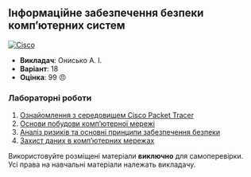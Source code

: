 ## Інформаційне забезпечення безпеки комп’ютерних систем

[![Cisco](https://img.shields.io/badge/Cisco-162F53?style=for-the-badge&logo=cisco&logoColor=white)](#)

- **Викладач**: Онисько А. І.
- **Варіант**: 18
- **Оцінка**: 99 :angry:

### Лабораторні роботи
  1. [Ознайомлення з середовищем Cisco Packet Tracer](./Lab1/)
  2. [Основи побудови комп’ютерної мережі](./Lab2/)
  3. [Аналіз ризиків та основні принципи забезпечення безпеки](./Lab3/)
  4. [Захист даних в комп’ютерних мережах](./Lab4/)

Використовуйте розміщені матеріали **виключно** для самоперевірки. <br>
Усі права на навчальні матеріали належать викладачу.